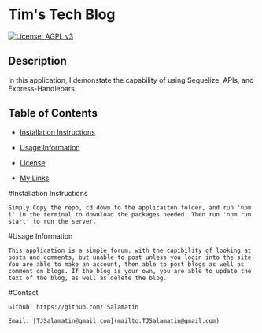 # Tim's Tech Blog
[![License: AGPL v3](https://img.shields.io/badge/License-AGPL_v3-blue.svg)](https://www.gnu.org/licenses/agpl-3.0)

## Description
    
In this application, I demonstate the capability of using Sequelize, APIs, and Express-Handlebars.

## Table of Contents
    
   
    
- [Installation Instructions](#installation-instructions)

- [Usage Information](#usage-information)

- [License](#license)

- [My Links](#contact)

    
#Installation Instructions
    
    Simply Copy the repo, cd down to the applicaiton folder, and run 'npm i' in the terminal to download the packages needed. Then run 'npm run start' to run the server.
    
#Usage Information
    
    This application is a simple forum, with the capibility of looking at posts and comments, but unable to post unless you login into the site. You are able to make an account, then able to post blogs as well as comment on blogs. If the blog is your own, you are able to update the text of the blog, as well as delete the blog. 
    

#Contact

    Github: https://github.com/TSalamatin

    Email: [TJSalamatin@gmail.com](mailto:TJSalamatin@gmail.com)
    
